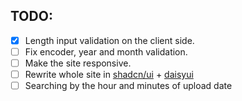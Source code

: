 ## TODO:
- [X] Length input validation on the client side.
- [ ] Fix encoder, year and month validation.
- [ ] Make the site responsive.
- [ ] Rewrite whole site in [shadcn/ui](https://ui.shadcn.com/) + [daisyui](https://daisyui.com/)
- [ ] Searching by the hour and minutes of upload date